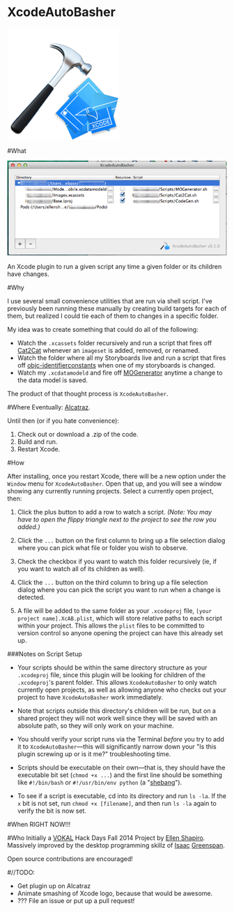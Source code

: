 XcodeAutoBasher
=================

![](XcodeAutoBasher/XcodeAutoBasher/xcab_logo.png)

#What

![](screenshot.png)

An Xcode plugin to run a given script any time a given folder or its children have changes. 

#Why

I use several small convenience utilities that are run via shell script. I've previously been running these manually by creating build targets for each of them, but realized I could tie each of them to changes in a specific folder. 

My idea was to create something that could do all of the following: 

- Watch the `.xcassets` folder recursively and run a script that fires off [Cat2Cat](http://github.com/vokalinteractive/Cat2Cat) whenever an `imageset` is added, removed, or renamed. 
- Watch the folder where all my Storyboards live and run a script that fires off [objc-identifierconstants](https://github.com/square/objc-codegenutils) when one of my storyboards is changed. 
- Watch my `.xcdatamodeld` and fire off [MOGenerator](https://github.com/rentzsch/mogenerator) anytime a change to the data model is saved. 

The product of that thought process is `XcodeAutoBasher`. 

#Where
Eventually: [Alcatraz](http://alcatraz.io). 

Until then (or if you hate convenience): 

1. Check out or download a .zip of the code. 
2. Build and run. 
3. Restart Xcode. 

#How

After installing, once you restart Xcode, there will be a new option under the `Window` menu for `XcodeAutoBasher`. Open that up, and you will see a window showing any currently running projects. Select a currently open project, then:  

1. Click the plus button to add a row to watch a script. *(Note: You may have to open the flippy triangle next to the project to see the row you added.)*

2. Click the `...` button on the first column to bring up a file selection dialog where you can pick what file or folder you wish to observe.

3. Check the checkbox if you want to watch this folder recursively (ie, if you want to watch all of its children as well).

4. Click the `...` button on the third column to bring up a file selection dialog where you can pick the script you want to run when a change is detected. 

5. A file will be added to the same folder as your `.xcodeproj` file, `[your project name].XcAB.plist`, which will store relative paths to each script within your project. This allows the `plist` files to be committed to version control so anyone opening the project can have this already set up. 

###Notes on Script Setup
- Your scripts should be within the same directory structure as your `.xcodeproj` file, since this plugin will be looking for children of the `.xcodeproj`'s parent folder. This allows `XcodeAutoBasher` to only watch currently open projects, as well as allowing anyone who checks out your project to have `XcodeAutoBasher` work immediately.

-  Note that scripts outside this directory's children will be run, but on a shared project they will not work well since they will be saved with an absolute path, so they will only work on your machine. 

- You should verify your script runs via the Terminal *before* you try to add it to `XcodeAutoBasher`—this will significantly narrow down your "Is this plugin screwing up or is it me?" troubleshooting time.  

- Scripts should be executable on their own—that is, they should have the executable bit set (`chmod +x ...`) and the first line should be something like `#!/bin/bash` or `#!/usr/bin/env python` (a "[shebang](http://en.wikipedia.org/wiki/Shebang_(Unix))").

- To see if a script is executable, cd into its directory and run `ls -la`. If the `x` bit is not set, run `chmod +x [filename]`, and then run `ls -la` again to verify the bit is now set. 

#When
RIGHT NOW!!!

#Who
Initially a [VOKAL](http://www.vokalinteractive.com) Hack Days Fall 2014 Project by [Ellen Shapiro](http://github.com/designatednerd). Massively improved by the desktop programming skillz of [Isaac](http://github.com/ilg) [Greenspan](http://github.com/vokal-isaac). 

Open source contributions are encouraged!

#//TODO: 
- Get plugin up on Alcatraz
- Animate smashing of Xcode logo, because that would be awesome. 
- ??? File an issue or put up a pull request!